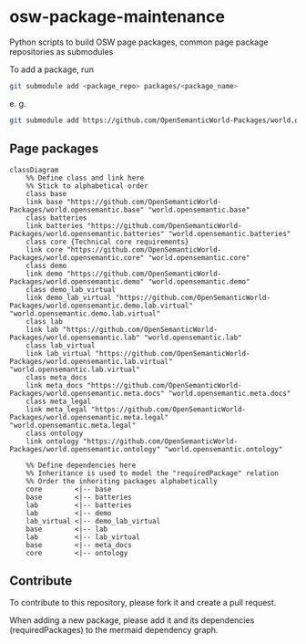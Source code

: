 # osw-package-maintenance

Python scripts to build OSW page packages, common page package repositories as submodules

To add a package, run

```bash
git submodule add <package_repo> packages/<package_name>
```

e. g.

```bash
git submodule add https://github.com/OpenSemanticWorld-Packages/world.opensemantic.core packages/world.opensemantic.core
```

## Page packages

```mermaid
classDiagram
    %% Define class and link here
    %% Stick to alphabetical order
    class base
    link base "https://github.com/OpenSemanticWorld-Packages/world.opensemantic.base" "world.opensemantic.base"
    class batteries
    link batteries "https://github.com/OpenSemanticWorld-Packages/world.opensemantic.batteries" "world.opensemantic.batteries"
    class core {Technical core requirements}
    link core "https://github.com/OpenSemanticWorld-Packages/world.opensemantic.core" "world.opensemantic.core"
    class demo
    link demo "https://github.com/OpenSemanticWorld-Packages/world.opensemantic.demo" "world.opensemantic.demo"
    class demo_lab_virtual
    link demo_lab_virtual "https://github.com/OpenSemanticWorld-Packages/world.opensemantic.demo.lab.virtual" "world.opensemantic.demo.lab.virtual"
    class lab
    link lab "https://github.com/OpenSemanticWorld-Packages/world.opensemantic.lab" "world.opensemantic.lab"
    class lab_virtual
    link lab_virtual "https://github.com/OpenSemanticWorld-Packages/world.opensemantic.lab.virtual" "world.opensemantic.lab.virtual"
    class meta_docs
    link meta_docs "https://github.com/OpenSemanticWorld-Packages/world.opensemantic.meta.docs" "world.opensemantic.meta.docs"
    class meta_legal
    link meta_legal "https://github.com/OpenSemanticWorld-Packages/world.opensemantic.meta.legal" "world.opensemantic.meta.legal"
    class ontology
    link ontology "https://github.com/OpenSemanticWorld-Packages/world.opensemantic.ontology" "world.opensemantic.ontology"

    %% Define dependencies here
    %% Inheritance is used to model the "requiredPackage" relation
    %% Order the inheriting packages alphabetically
    core        <|-- base
    base        <|-- batteries
    lab         <|-- batteries
    lab         <|-- demo
    lab_virtual <|-- demo_lab_virtual
    base        <|-- lab
    lab         <|-- lab_virtual
    base        <|-- meta_docs
    core        <|-- ontology
```

## Contribute

To contribute to this repository, please fork it and create a pull request.

When adding a new package, please add it and its dependencies (requiredPackages) to the mermaid dependency graph.
